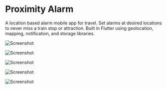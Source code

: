 # Proximity Alarm

A location based alarm mobile app for travel. Set alarms at desired locations to never miss a train stop or attraction.
Built in Flutter using geolocation, mapping, notification, and storage libraries.

![Screenshot](documentation/x4LaTmy1JM.png)

![Screenshot](documentation/9DMatpjYOx.png)

![Screenshot](documentation/hpsneGYIwG.png)

![Screenshot](documentation/28kyDS7Pfs.png)

![Screenshot](documentation/oEG7QShjMM.png)

